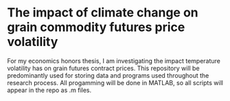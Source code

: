 # The impact of climate change on grain commodity futures price volatility 

For my economics honors thesis, I am investigating the impact temperature volatility has on grain futures contract prices. This repository will be predominantly used for storing data and programs used throughout the research process. All progamming will be done in MATLAB, so all scripts will appear in the repo as .m files. 
